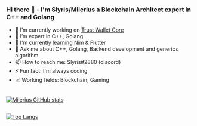 ### Hi there 👋 - I'm Slyris/Milerius a Blockchain Architect expert in C++ and Golang


- 🔭 I’m currently working on [Trust Wallet Core](https://github.com/trustwallet/wallet-core)
- 🌱 I’m expert in C++, Golang
- 🍁 I'm currently learning Nim & Flutter
- 💬 Ask me about C++, Golang, Backend development and generics algorithm
- 📫 How to reach me: Slyris#2880 (discord)
- ⚡ Fun fact: I'm always coding
- 📈 Working fields: Blockchain, Gaming


##

[![Milerius GitHub stats](https://github-readme-stats.vercel.app/api?username=milerius&show_icons=true&theme=dracula&count_private=true&include_all_commits=true)](https://github.com/anuraghazra/github-readme-stats)

##

[![Top Langs](https://github-readme-stats.vercel.app/api/top-langs/?username=milerius&hide=jupyter+notebook&theme=dracula)](https://github.com/anuraghazra/github-readme-stats)




